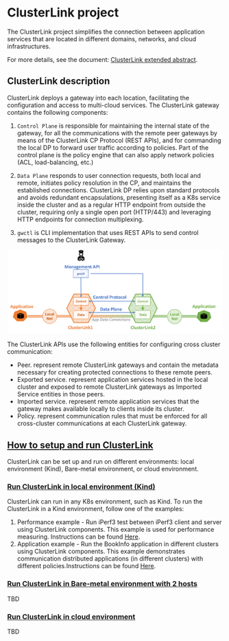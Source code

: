 # ClusterLink project
The ClusterLink project simplifies the connection between application services that are located in different domains, networks, and cloud infrastructures. 

For more details, see the document: [ClusterLink extended abstract](docs/ClusteLink.pdf).

## ClusterLink description
ClusterLink deploys a gateway into each location, facilitating the configuration and access to multi-cloud services.
The ClusterLink gateway contains the following components: 

1) ```Control Plane``` is responsible for maintaining the internal state of the gateway, for all the communications with the remote peer gateways by means of the ClusterLink CP Protocol (REST APIs), and for commanding the local DP to forward user traffic according to policies.
   Part of the control plane is the policy engine that can also apply network policies (ACL, load-balancing, etc.)

2) ```Data Plane``` responds to user connection requests, both local and remote, initiates policy resolution in the CP, and maintains the established connections. ClusterLink DP relies upon standard protocols and avoids redundant encapsulations, presenting itself as a K8s service inside the cluster and as a regular HTTP endpoint from outside the cluster, requiring only a single open port (HTTP/443) and leveraging HTTP endpoints for connection multiplexing.
3) ```gwctl``` is CLI implementation that uses REST APIs to send control messages to the ClusterLink Gateway.

![alt text](./docs/clusterlink.png)

The ClusterLink APIs use the following entities for configuring cross cluster communication:
* Peer. represent remote ClusterLink gateways and contain the metadata necessary for creating protected connections to these remote peers.
* Exported service. represent application services hosted in the local cluster and exposed to remote ClusterLink gateways as Imported Service entities in those peers.
* Imported service. represent remote application services that the gateway makes available locally to clients inside its cluster.
* Policy. represent communication rules that must be enforced for all cross-cluster communications at each ClusterLink gateway.

## <ins>How to setup and run ClusterLink <ins>
ClusterLink can be set up and run on different environments: local environment (Kind), Bare-metal environment, or cloud environment.

### <ins> Run ClusterLink in local environment (Kind) <ins>
ClusterLink can run in any K8s environment, such as Kind.
To run the ClusterLink in a Kind environment, follow one of the examples:
1) Performance example - Run iPerf3 test between iPerf3 client and server using ClusterLink components. This example is used for performance measuring. Instructions can be found [Here](tests/iperf3/kind/README.md).
1) Application example - Run the BookInfo application in different clusters using ClusterLink components. This example demonstrates communication distributed applications (in different clusters) with different policies.Instructions can be found [Here](tests/bookinfo/kind/README.md).

### <ins>Run ClusterLink in Bare-metal environment with 2 hosts<ins> 
TBD

### <ins>Run ClusterLink in cloud environment<ins> 
TBD

